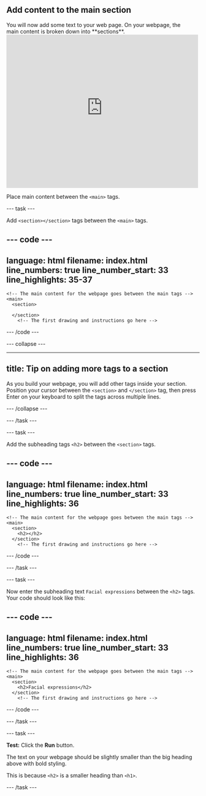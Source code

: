 ## Add content to the main section

<div style="display: flex; flex-wrap: wrap">
<div style="flex-basis: 200px; flex-grow: 1; margin-right: 15px;">
You will now add some text to your web page.
On your webpage, the main content is broken down into **sections**.
</div>
<div>
<iframe src="https://staging-editor.raspberrypi.org/en/embed/viewer/anime-expressions-step-3-simplified" width="500" height="400" frameborder="0" marginwidth="0" marginheight="0" allowfullscreen> </iframe>
</div>
</div>



Place main content between the `<main>` tags.  

--- task ---

Add `<section></section>` tags between the `<main>` tags. 

--- code ---
---
language: html
filename: index.html
line_numbers: true
line_number_start: 33
line_highlights: 35-37
---
    <!-- The main content for the webpage goes between the main tags -->
    <main>
      <section>

      </section>
        <!-- The first drawing and instructions go here -->  

--- /code ---

--- collapse ---

---
title: Tip on adding more tags to a section
---
As you build your webpage, you will add other tags inside your section. Position your cursor between the `<section>` and `</section>` tag, then press Enter on your keyboard to split the tags across multiple lines. 

--- /collapse ---

--- /task ---

--- task ---

Add the subheading tags `<h2>` between the `<section>` tags.

--- code ---
---
language: html
filename: index.html
line_numbers: true
line_number_start: 33
line_highlights: 36
---
    <!-- The main content for the webpage goes between the main tags -->
    <main>
      <section>
        <h2></h2>
      </section>
        <!-- The first drawing and instructions go here --> 


--- /code ---

--- /task ---

--- task ---

Now enter the subheading text `Facial expressions` between the `<h2>` tags. Your code should look like this:

--- code ---
---
language: html
filename: index.html
line_numbers: true
line_number_start: 33
line_highlights: 36
---
    <!-- The main content for the webpage goes between the main tags -->
    <main>
      <section>
        <h2>Facial expressions</h2>
      </section>
        <!-- The first drawing and instructions go here --> 

--- /code ---

--- /task ---

--- task ---

**Test:** Click the **Run** button. 

The text on your webpage should be slightly smaller than the big heading above with bold styling. 

This is because `<h2>` is a smaller heading than `<h1>`.

--- /task ---
